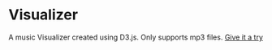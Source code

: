 # Visualizer
A music Visualizer created using D3.js. Only supports mp3 files. [Give it a try](http://sujinthan.github.io/visualizer)
